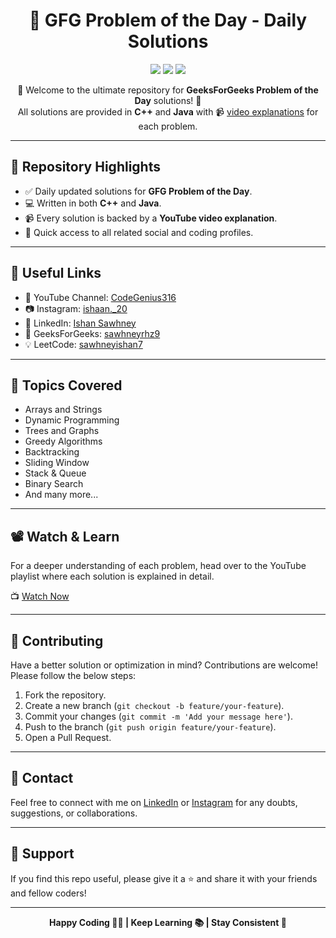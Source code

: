 <h1 align="center">🚀 GFG Problem of the Day - Daily Solutions</h1>

<p align="center">
  <img src="https://img.shields.io/github/languages/top/IshanSawhney/GfG_POTD?style=for-the-badge" />
  <img src="https://img.shields.io/github/stars/IshanSawhney/GfG_POTD?style=for-the-badge" />
  <img src="https://img.shields.io/github/forks/IshanSawhney/GfG_POTD?style=for-the-badge" />
</p>

<p align="center">
  🌟 Welcome to the ultimate repository for <strong>GeeksForGeeks Problem of the Day</strong> solutions! 🌟 <br/>
  All solutions are provided in <strong>C++</strong> and <strong>Java</strong> with 📹 <a href="https://www.youtube.com/@CodeGenius316">video explanations</a> for each problem.
</p>

---

## 📌 Repository Highlights

- ✅ Daily updated solutions for **GFG Problem of the Day**.
- 💻 Written in both **C++** and **Java**.
- 📹 Every solution is backed by a **YouTube video explanation**.
- 🔗 Quick access to all related social and coding profiles.


---

## 🔗 Useful Links

- 🎥 YouTube Channel: [CodeGenius316](https://www.youtube.com/@CodeGenius316)
- 📷 Instagram: [ishaan._20](https://www.instagram.com/ishaan._20)
- 💼 LinkedIn: [Ishan Sawhney](https://www.linkedin.com/in/ishansawhney/)
- 🧠 GeeksForGeeks: [sawhneyrhz9](https://www.geeksforgeeks.org/user/sawhneyrhz9/)
- 💡 LeetCode: [sawhneyishan7](https://leetcode.com/u/sawhneyishan7/)

---

## 🧠 Topics Covered

- Arrays and Strings
- Dynamic Programming
- Trees and Graphs
- Greedy Algorithms
- Backtracking
- Sliding Window
- Stack & Queue
- Binary Search
- And many more...

---

## 📽️ Watch & Learn

For a deeper understanding of each problem, head over to the YouTube playlist where each solution is explained in detail.

📺 [Watch Now](https://www.youtube.com/@CodeGenius316)

---

## 🤝 Contributing

Have a better solution or optimization in mind? Contributions are welcome! Please follow the below steps:

1. Fork the repository.
2. Create a new branch (`git checkout -b feature/your-feature`).
3. Commit your changes (`git commit -m 'Add your message here'`).
4. Push to the branch (`git push origin feature/your-feature`).
5. Open a Pull Request.

---

## 📧 Contact

Feel free to connect with me on [LinkedIn](https://www.linkedin.com/in/ishansawhney/) or [Instagram](https://www.instagram.com/ishaan._20) for any doubts, suggestions, or collaborations.

---

## 🙌 Support

If you find this repo useful, please give it a ⭐ and share it with your friends and fellow coders!

---

<p align="center">
  <strong>Happy Coding 👨‍💻 | Keep Learning 📚 | Stay Consistent 💪</strong>
</p>


